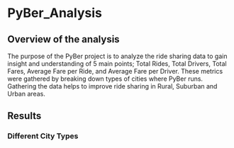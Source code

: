 # PyBer_Analysis

## Overview of the analysis
The purpose of the PyBer project is to analyze the ride sharing data to gain insight and understanding of 5 main points; Total Rides, Total Drivers, Total Fares, 
Average Fare per Ride, and Average Fare per Driver. These metrics were gathered by breaking down types of cities where PyBer runs. Gathering the data helps to improve ride sharing in Rural, Suburban and Urban areas.

## Results

### Different City Types

